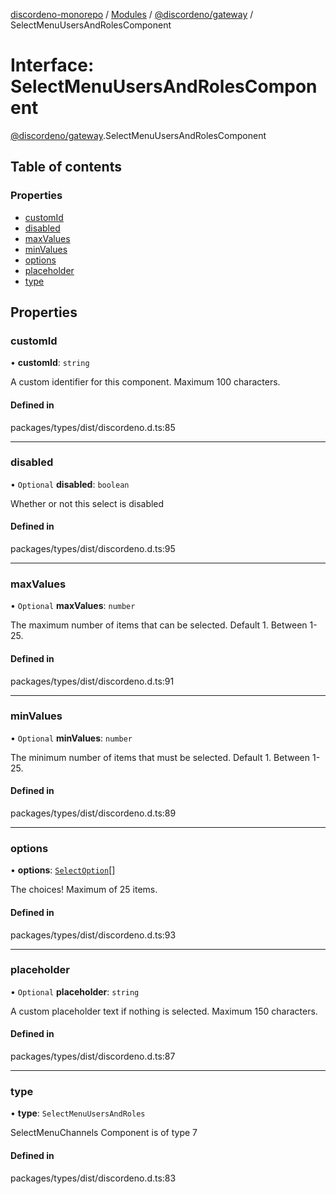 [discordeno-monorepo](../README.md) / [Modules](../modules.md) / [@discordeno/gateway](../modules/discordeno_gateway.md) / SelectMenuUsersAndRolesComponent

# Interface: SelectMenuUsersAndRolesComponent

[@discordeno/gateway](../modules/discordeno_gateway.md).SelectMenuUsersAndRolesComponent

## Table of contents

### Properties

- [customId](discordeno_gateway.SelectMenuUsersAndRolesComponent.md#customid)
- [disabled](discordeno_gateway.SelectMenuUsersAndRolesComponent.md#disabled)
- [maxValues](discordeno_gateway.SelectMenuUsersAndRolesComponent.md#maxvalues)
- [minValues](discordeno_gateway.SelectMenuUsersAndRolesComponent.md#minvalues)
- [options](discordeno_gateway.SelectMenuUsersAndRolesComponent.md#options)
- [placeholder](discordeno_gateway.SelectMenuUsersAndRolesComponent.md#placeholder)
- [type](discordeno_gateway.SelectMenuUsersAndRolesComponent.md#type)

## Properties

### customId

• **customId**: `string`

A custom identifier for this component. Maximum 100 characters.

#### Defined in

packages/types/dist/discordeno.d.ts:85

---

### disabled

• `Optional` **disabled**: `boolean`

Whether or not this select is disabled

#### Defined in

packages/types/dist/discordeno.d.ts:95

---

### maxValues

• `Optional` **maxValues**: `number`

The maximum number of items that can be selected. Default 1. Between 1-25.

#### Defined in

packages/types/dist/discordeno.d.ts:91

---

### minValues

• `Optional` **minValues**: `number`

The minimum number of items that must be selected. Default 1. Between 1-25.

#### Defined in

packages/types/dist/discordeno.d.ts:89

---

### options

• **options**: [`SelectOption`](discordeno_gateway.SelectOption.md)[]

The choices! Maximum of 25 items.

#### Defined in

packages/types/dist/discordeno.d.ts:93

---

### placeholder

• `Optional` **placeholder**: `string`

A custom placeholder text if nothing is selected. Maximum 150 characters.

#### Defined in

packages/types/dist/discordeno.d.ts:87

---

### type

• **type**: `SelectMenuUsersAndRoles`

SelectMenuChannels Component is of type 7

#### Defined in

packages/types/dist/discordeno.d.ts:83
